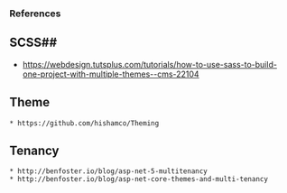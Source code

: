 ### References ###

## SCSS##
* https://webdesign.tutsplus.com/tutorials/how-to-use-sass-to-build-one-project-with-multiple-themes--cms-22104
## Theme ## 
    * https://github.com/hishamco/Theming
## Tenancy ##
    * http://benfoster.io/blog/asp-net-5-multitenancy
    * http://benfoster.io/blog/asp-net-core-themes-and-multi-tenancy
    